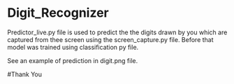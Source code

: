 # Digit_Recognizer 

Predictor_live.py file is used to predict the the digits drawn by you which are captured from thee screen using the screen_capture.py file.
Before that model was trained using classification py file.

See an example of prediction in digit.png file.

#Thank You
